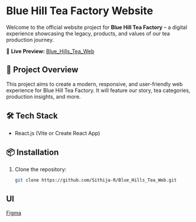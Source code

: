 # Blue Hill Tea Factory Website

Welcome to the official website project for **Blue Hill Tea Factory** – a digital experience showcasing the legacy, products, and values of our tea production journey.

🔗 **Live Preview:** [Blue_Hills_Tea_Web](https://blue-hills-tea-web-ch2x-git-devsithija-blue-hills-projects.vercel.app)

## 🚀 Project Overview

This project aims to create a modern, responsive, and user-friendly web experience for Blue Hill Tea Factory. It will feature our story, tea categories, production insights, and more.

## 🛠 Tech Stack

- React.js (Vite or Create React App)

## 📦 Installation

1. Clone the repository:
   ```bash
   git clone https://github.com/Sithija-R/Blue_Hills_Tea_Web.git

## UI
[Figma](https://www.figma.com/design/OHcIZJHlppIP1KB27ZDcBA/Tea-Factory-Web?node-id=3-2&t=49q9tdzfavwXq2hc-1)
